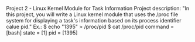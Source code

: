 Project 2 - Linux Kernel Module for Task Information
Project description: "In this project, you will write a Linux kernel module that 
uses the /proc file system for displaying a task's information based on its process 
identifier calue pid."
Ex.: 
    $ echo "1395" > /proc/pid
    $ cat /proc/pid
      command = [bash]
      state   = [1]
      pid     = [1395]

